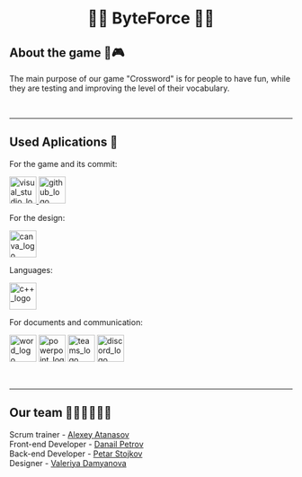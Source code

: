 <h1 align="center">💪🏻 ByteForce 💪🏻</h1>


## About the game 👾🎮
The main purpose of our game "Crossword" is for people to have fun, while they are testing and improving the level of their vocabulary. 

<br>
<hr>

## Used Aplications 🔧
For the game and its commit:
<p align="left">
  <a href="https://visualstudio.microsoft.com/"><img src="https://static.wikia.nocookie.net/logopedia/images/6/62/Brand_Visual_Studio_Win_2019.svg/revision/latest/scale-to-width-down/250?cb=20191019024151" alt="visual_studio_logo" width=48px /> </a>
  <a href="https://github.com/dashboard"><img src="https://image.freepik.com/free-icon/github-cat-in-a-circle_318-41747.jpg" alt="github_logo" width=48px /> </a>
</p>

For the design:
<p align="left">
  <a href="https://www.canva.com/?msockid=39e6725c97be65811ad566e29617647a"><img src="https://freelogopng.com/images/all_img/1656733637logo-canva-png.png" alt="canva_logo" width=48px /> </a>
</p>

Languages:
<p align="left">
  <a href="https://cplusplus.com/"><img src="https://upload.wikimedia.org/wikipedia/commons/thumb/1/18/ISO_C%2B%2B_Logo.svg/1822px-ISO_C%2B%2B_Logo.svg.png" alt="c++_logo" width=48px /></a>
</p>  

For documents and communication:
<p align="left">
  <a href="https://www.microsoft.com/en-us/microsoft-365/word?msockid=39e6725c97be65811ad566e29617647a"><img src="https://img.icons8.com/color/344/ms-word.png" alt="word_logo" width=48px /></a>
  <a href="https://www.microsoft.com/en-us/microsoft-365/powerpoint?msockid=39e6725c97be65811ad566e29617647a"><img src="https://img.icons8.com/color/344/ms-powerpoint.png" alt="powerpoint_logo" width=48px /></a>
  <a href="https://teams.microsoft.com/v2/?skipauthstrap=1"><img src="https://img.icons8.com/color/344/microsoft-teams.png" alt="teams_logo" width=48px /></a>
  <a href="https://discord.com/"><img src="https://logodownload.org/wp-content/uploads/2017/11/discord-logo-1-1-599x599.png" alt="discord_logo" width=48px /></a>
</p>
<br>
<hr>

## Our team 👩🏻‍💻🧑🏼‍💻
Scrum trainer - <a href = "https://github.com/AYAAtanasov23"> Alexey Atanasov </a><br>
Front-end Developer - <a href = "https://github.com/DZPetrov23"> Danail Petrov </a><br>
Back-end Developer - <a href = "https://github.com/PVStojkov23"> Petar Stojkov </a><br>
Designer - <a href = "https://github.com/VMDamyanova23"> Valeriya Damyanova </a><br>

